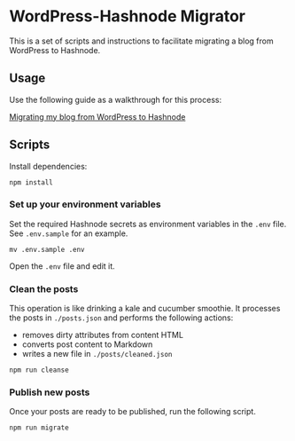 # WordPress-Hashnode Migrator

This is a set of scripts and instructions to facilitate migrating a blog from WordPress to Hashnode.

## Usage

Use the following guide as a walkthrough for this process:

[Migrating my blog from WordPress to Hashnode](https://blog.tinaciousdesign.com/migrating-my-blog-from-wordpress-to-hashnode-ckdgzbasn00zcdns1bmm2dj76)



## Scripts

Install dependencies:

```
npm install
```

### Set up your environment variables

Set the required Hashnode secrets as environment variables in the `.env` file. See `.env.sample` for an example.

```
mv .env.sample .env
```

Open the `.env` file and edit it.


### Clean the posts

This operation is like drinking a kale and cucumber smoothie. It processes the posts in `./posts.json` and performs the following actions:

- removes dirty attributes from content HTML
- converts post content to Markdown
- writes a new file in `./posts/cleaned.json`


```
npm run cleanse
```

### Publish new posts

Once your posts are ready to be published, run the following script.

```
npm run migrate
```
